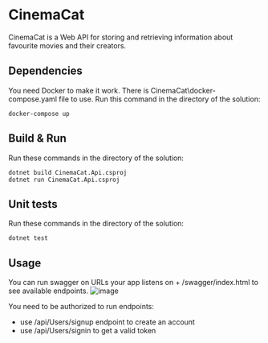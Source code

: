 # CinemaCat

CinemaCat is a Web API for storing and retrieving information about favourite movies and their creators.

## Dependencies

You need Docker to make it work. There is CinemaCat\docker-compose.yaml file to use. Run this command in the directory of the solution:

```console
docker-compose up
```

## Build & Run
Run these commands in the directory of the solution:

```console
dotnet build CinemaCat.Api.csproj
dotnet run CinemaCat.Api.csproj
```

## Unit tests
Run these commands in the directory of the solution:

```console
dotnet test
```

## Usage
You can run swagger on URLs your app listens on + /swagger/index.html to see available endpoints.
![image](https://github.com/mila-laurel/CinemaCat/assets/62745003/7d286a97-904b-4f0c-a721-0de10ebacdcd)

You need to be authorized to run endpoints:
 - use /api/Users/signup endpoint to create an account
 - use /api/Users/signin to get a valid token

